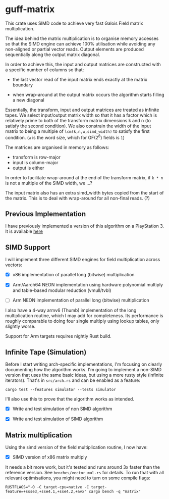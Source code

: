 # guff-matrix

This crate uses SIMD code to achieve very fast Galois Field matrix
multiplication.

The idea behind the matrix multiplication is to organise memory
accesses so that the SIMD engine can achieve 100% utilisation while
avoiding any non-aligned or partial vector reads. Output elements are
produced sequentially along the output matrix diagonal.

In order to achieve this, the input and output matrices are
constructed with a specific number of columns so that:

* the last vector read of the input matrix ends exactly at the matrix
  boundary

* when wrap-around at the output matrix occurs the algorithm starts
  filling a new diagonal

Essentially, the transform, input and output matrices are treated as
infinite tapes. We select input/output matrix width so that it has a
factor which is relatively prime to both of the transform matrix
dimensions k and n (to satisfy the second condition). We also
constrain the width of the input matrix to being a multiple of
`lcm(k,n,w,simd_width)` to satisfy the first condition. (`w` is the
word size, which for GF(2<sup>8</sup>) fields is `1`)

The matrices are organised in memory as follows:

* transform is row-major
* input is column-major
* output is either

In order to facilitate wrap-around at the end of the transform matrix,
if `k * n` is not a multiple of the SIMD width, we ...?

The input matrix also has an extra simd_width bytes copied from the
start of the matrix. This is to deal with wrap-around for all
non-final reads. (?)

## Previous Implementation

I have previously implemented a version of this algorithm on a
PlayStation 3. It is available
[here](https://github.com/declanmalone/gnetraid/blob/master/PS3-IDA/08-fastmatrix/spu-matrix.c)


## SIMD Support

I will implement three different SIMD engines for field
multiplication across vectors:

- [x] x86 implementation of parallel long (bitwise) multiplication

- [x] Arm/Aarch64 NEON implementation using hardware polynomial
      multiply and table-based modular reduction (vmull/tvbl)

- [ ] Arm NEON implementation of parallel long (bitwise) multiplication

I also have a 4-way armv6 (Thumb) implementation of the long
multiplication routine, which I may add for completeness. Its
performance is roughly comparable to doing four single multiply using
lookup tables, only slightly worse.

Support for Arm targets requires nightly Rust build.

## Infinite Tape (Simulation)

Before I start writing arch-specific implementations, I'm focusing on
clearly documenting how the algorithm works. I'm going to implement a
non-SIMD version that uses the same basic ideas, but using a more
rusty style (infinite iterators). That's in `src/arch.rs` and can be
enabled as a feature:

    cargo test --features simulator --tests simulator

I'll also use this to prove that the algorithm works as intended.

- [x] Write and test simulation of non SIMD algorithm

- [x] Write and test simulation of SIMD algorithm


## Matrix multiplication

Using the simd version of the field multiplication routine, I now
have:

- [x] SIMD version of x86 matrix multiply

It needs a bit more work, but it's tested and runs around 3x faster
than the reference version. See `benches/vector_mul.rs` for
details. To run that with all relevant optimisations, you might need
to turn on some compile flags:

    RUSTFLAGS="-O -C target-cpu=native -C target-feature=+ssse3,+sse4.1,+sse4.2,+avx" cargo bench -q "matrix" 

